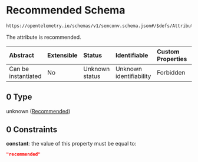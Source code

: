 # Recommended Schema

```txt
https://opentelemetry.io/schemas/v1/semconv.schema.json#/$defs/Attribute/allOf/0/properties/requirement_level/oneOf/2/oneOf/0
```

The attribute is recommended.

| Abstract            | Extensible | Status         | Identifiable            | Custom Properties | Additional Properties | Access Restrictions | Defined In                                                                           |
| :------------------ | :--------- | :------------- | :---------------------- | :---------------- | :-------------------- | :------------------ | :----------------------------------------------------------------------------------- |
| Can be instantiated | No         | Unknown status | Unknown identifiability | Forbidden         | Allowed               | none                | [semconv.schema.json\*](../../../schemas/semconv.schema.json "open original schema") |

## 0 Type

unknown ([Recommended](../attribute/semconv-opentelemetry-semantic-convention-schema-definitions-attribute-allof-attribute-full-specification-properties-requirement-level-oneof-recommended-oneof-recommended.md))

## 0 Constraints

**constant**: the value of this property must be equal to:

```json
"recommended"
```
